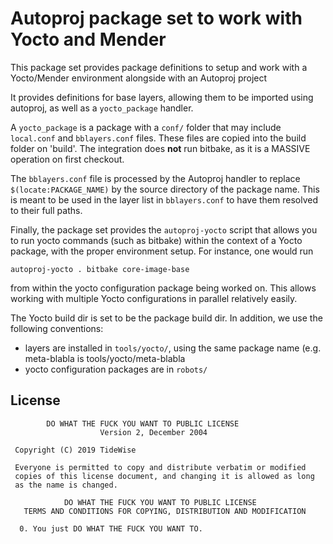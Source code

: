 # Autoproj package set to work with Yocto and Mender

This package set provides package definitions to setup and work with a
Yocto/Mender environment alongside with an Autoproj project

It provides definitions for base layers, allowing them to be imported using
autoproj, as well as a `yocto_package` handler.

A `yocto_package` is a package with a `conf/` folder that may include
`local.conf` and `bblayers.conf` files. These files are copied into the build
folder on 'build'. The integration does **not** run bitbake, as it is a MASSIVE
operation on first checkout.

The `bblayers.conf` file is processed by the Autoproj handler to replace
`$(locate:PACKAGE_NAME)` by the source directory of the package name. This is
meant to be used in the layer list in `bblayers.conf` to have them resolved to
their full paths.

Finally, the package set provides the `autoproj-yocto` script that allows you to
run yocto commands (such as bitbake) within the context of a Yocto package, with
the proper environment setup. For instance, one would run

~~~
autoproj-yocto . bitbake core-image-base
~~~

from within the yocto configuration package being worked on. This allows working
with multiple Yocto configurations in parallel relatively easily.

The Yocto build dir is set to be the package build dir. In addition, we use the
following conventions:

- layers are installed in `tools/yocto/`, using the same package name (e.g.
  meta-blabla is tools/yocto/meta-blabla
- yocto configuration packages are in `robots/`

## License

            DO WHAT THE FUCK YOU WANT TO PUBLIC LICENSE 
                        Version 2, December 2004 

     Copyright (C) 2019 TideWise

     Everyone is permitted to copy and distribute verbatim or modified 
     copies of this license document, and changing it is allowed as long 
     as the name is changed. 

                DO WHAT THE FUCK YOU WANT TO PUBLIC LICENSE 
       TERMS AND CONDITIONS FOR COPYING, DISTRIBUTION AND MODIFICATION 

      0. You just DO WHAT THE FUCK YOU WANT TO.

